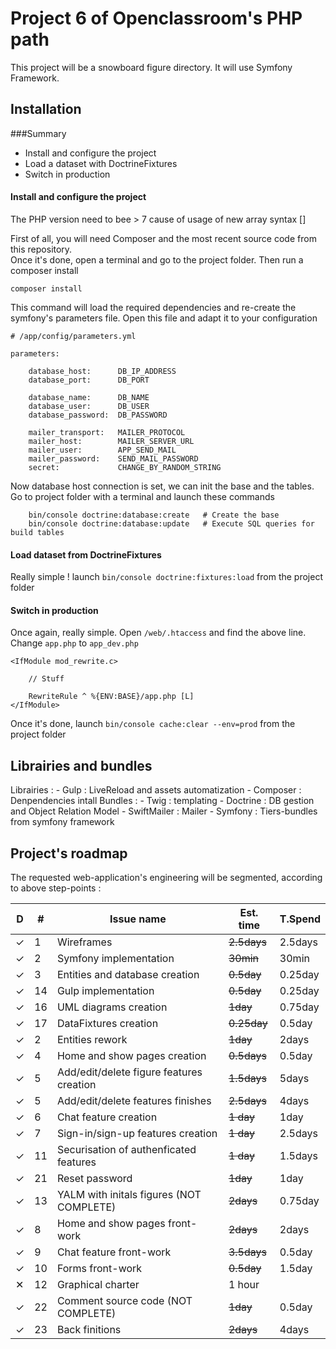 # Project 6 of Openclassroom's PHP path

This project will be a snowboard figure directory. It will use Symfony 
Framework.

## Installation
###Summary
  - Install and configure the project  
  - Load a dataset with DoctrineFixtures
  - Switch in production 
    
#### Install and configure the project
The PHP version need to bee > 7 cause of usage of new array syntax []   

First of all, you will need Composer and the most recent source code from this repository.  
Once it's done, open a terminal and go to the project folder. Then run a composer install  

    composer install

This command will load the required dependencies and re-create the symfony's parameters file.
Open this file and adapt it to your configuration

    # /app/config/parameters.yml
        
    parameters:
        
        database_host:      DB_IP_ADDRESS
        database_port:      DB_PORT
        
        database_name:      DB_NAME
        database_user:      DB_USER
        database_password:  DB_PASSWORD
        
        mailer_transport:   MAILER_PROTOCOL
        mailer_host:        MAILER_SERVER_URL
        mailer_user:        APP_SEND_MAIL
        mailer_password:    SEND_MAIL_PASSWORD
        secret:             CHANGE_BY_RANDOM_STRING
        
Now database host connection is set, we can init the base and the tables. Go to project folder
with a terminal and launch these commands
        
        bin/console doctrine:database:create   # Create the base
        bin/console doctrine:database:update   # Execute SQL queries for build tables

#### Load dataset from DoctrineFixtures
Really simple ! launch `bin/console doctrine:fixtures:load` from the project folder

#### Switch in production
Once again, really simple. Open `/web/.htaccess` and find the above line. Change `app.php`
to `app_dev.php`
        
    <IfModule mod_rewrite.c>
    
        // Stuff
        
        RewriteRule ^ %{ENV:BASE}/app.php [L]
    </IfModule>
    
Once it's done, launch `bin/console cache:clear --env=prod` from the project folder
    

## Librairies and bundles
Librairies : 
    - Gulp : LiveReload and assets automatization
    - Composer : Denpendencies intall
Bundles : 
    - Twig : templating
    - Doctrine : DB gestion and Object Relation Model
    - SwiftMailer : Mailer 
    - Symfony : Tiers-bundles from symfony framework

## Project's roadmap

The requested web-application's engineering will be segmented, according to above step-points : 

| D | #  | Issue name                                  | Est. time   | T.Spend |
|---|----|---------------------------------------------|-------------|---------|
| ✓ | 1  | Wireframes                                  | ~~2.5days~~ | 2.5days |
| ✓ | 2  | Symfony implementation                      | ~~30min~~   | 30min   |
| ✓ | 3  | Entities and database creation              | ~~0.5day~~  | 0.25day |
| ✓ | 14 | Gulp implementation                         | ~~0.5day~~  | 0.25day |
| ✓ | 16 | UML diagrams creation                       | ~~1day~~    | 0.75day |
| ✓ | 17 | DataFixtures creation                       | ~~0.25day~~ | 0.5day  |
| ✓ | 2  | Entities rework                             | ~~1day~~    | 2days   | 
| ✓ | 4  | Home and show pages creation                | ~~0.5days~~ | 0.5day  |
| ✓ | 5  | Add/edit/delete figure features creation    | ~~1.5days~~ | 5days   |
| ✓ | 5  | Add/edit/delete features finishes           | ~~2.5days~~ | 4days   |
| ✓ | 6  | Chat feature creation                       | ~~1 day~~   | 1day    |
| ✓ | 7  | Sign-in/sign-up features creation           | ~~1 day~~   | 2.5days |
| ✓ | 11 | Securisation of authenficated features      | ~~1 day~~   | 1.5days |
| ✓ | 21 | Reset password                              | ~~1day~~    | 1day    |
| ✓ | 13 | YALM with initals figures (NOT COMPLETE)    | ~~2days~~   | 0.75day |
| ✓ | 8  | Home and show pages front-work              | ~~2days~~   | 2days   |
| ✓ | 9  | Chat feature front-work                     | ~~3.5days~~ | 0.5day  |
| ✓ | 10 | Forms front-work                            | ~~0.5day~~  | 1.5day  |
| ✕ | 12 | Graphical charter                           | 1 hour      |         |
| ✓ | 22 | Comment source code (NOT COMPLETE)          | ~~1day~~    | 0.5day  |
| ✓ | 23 | Back finitions                              | ~~2days~~   | 4days   |
